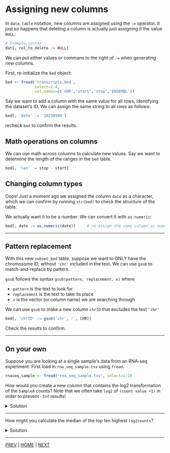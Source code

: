 # Assigning new columns

In `data.table` notation, new columns are assigned using the `:=` operator.
It just so happens that deleting a column is actually just assigning it the value `NULL`:

```R
# Example syntax
dat[, col_to_delete := NULL]
```

We can put either values or commans to the right of `:=` when generating new columns. 

First, re-initialize the `bed` object:

```R
bed <- fread('transcripts.bed',
             select=1:4,
             col.names=c('CHR','start','stop','ENSEMBL'))
```

Say we want to add a column with the same value for all rows, identifying the dataset's ID. We can assign the same string to all rows as follows:

```R
bed[, 'date' := '20230509']
```

recheck `bed` to confirm the results.

## Math operations on columns

We can use math across columns to calculate new values. Say we want to determine the length of the ranges in the `bed` table.

```R
bed[, 'len' := stop - start]
```

## Changing column types

Oops! Just a moment ago we assigned the column `date` as a character, which we can confirm by running `str(bed)` to check the structure of the table.

We actually want it to be a number. We can convert it with `as.numeric`:

```R
bed[, date := as.numeric(date)]     # re-assign the same column as numeric
```

---

## Pattern replacement

With this new `subset_bed` table, suppose we want to ONLY have the chromosome ID, without `'chr'` included in the text. We can use `gsub` to match-and-replace by pattern. 

`gsub` follows the syntax `gsub(pattern, replacement, x)` where
* `pattern` is the text to look for
* `replacement` is the text to take its place
* `x` is the vector (or column name) we are searching through

We can use `gsub` to make a new column `chrID` that excludes the text `'chr'`

```R
bed[, 'chrID' := gsub('chr', '', CHR)]
```

Check the results to confirm.

---

## On your own

Suppose you are looking at a single sample's data from an RNA-seq experiment. First load in `rna_seq_sample.tsv` using `fread`.

```R
rnaseq_sample <- fread('rna_seq_sample.tsv', select=1:2)
```


How would you create a new column that contains the log2 transformation of the `SampleA` counts? Note that we often take `log2` of `(count value +1)` in order to prevent `-Inf` results!

<details><summary>Solution</summary>

```R
rnaseq_sample[, 'log2counts' := log2(SampleA + 1)]
```

</details>

---

How might you calculate the median of the top ten highest `log2counts`?

<details><summary>Solution</summary>

Building the command step by step:
```R
# reorder the rows in descending order
rnaseq_sample[order(-log2counts)]       

# Subset to the first 10 rows of the reordered table
rnaseq_sample[order(-log2counts)][1:10] 

# Calculate the median
rnaseq_sample[order(-log2counts)][1:10, median(log2counts)]
```

</details>

---

[PREV](A.md) | [HOME](/README.md) | [NEXT](C.md)
